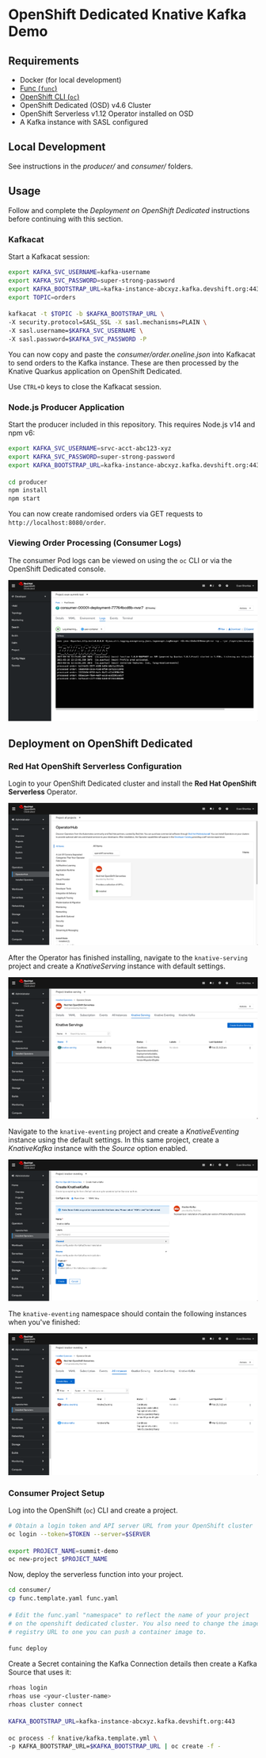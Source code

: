 # OpenShift Dedicated Knative Kafka Demo

## Requirements

* Docker (for local development)
* [Func (`func`)](https://github.com/boson-project/func/releases)
* [OpenShift CLI (`oc`)](https://docs.openshift.com/dedicated/4/cli_reference/openshift_cli/getting-started-cli.html)
* OpenShift Dedicated (OSD) v4.6 Cluster
* OpenShift Serverless v1.12 Operator installed on OSD
* A Kafka instance with SASL configured

## Local Development

See instructions in the *producer/* and *consumer/* folders.

## Usage

Follow and complete the *Deployment on OpenShift Dedicated* instructions
before continuing with this section.

### Kafkacat

Start a Kafkacat session:

```bash
export KAFKA_SVC_USERNAME=kafka-username
export KAFKA_SVC_PASSWORD=super-strong-password
export KAFKA_BOOTSTRAP_URL=kafka-instance-abcxyz.kafka.devshift.org:443
export TOPIC=orders

kafkacat -t $TOPIC -b $KAFKA_BOOTSTRAP_URL \
-X security.protocol=SASL_SSL -X sasl.mechanisms=PLAIN \
-X sasl.username=$KAFKA_SVC_USERNAME \
-X sasl.password=$KAFKA_SVC_PASSWORD -P
```

You can now copy and paste the *consumer/order.oneline.json* into Kafkacat to
send orders to the Kafka instance. These are then processed by the Knative
Quarkus application on OpenShift Dedicated.

Use `CTRL+D` keys to close the Kafkacat session.

### Node.js Producer Application

Start the producer included in this repository. This requires Node.js v14 and
npm v6:

```bash
export KAFKA_SVC_USERNAME=srvc-acct-abc123-xyz
export KAFKA_SVC_PASSWORD=super-strong-password
export KAFKA_BOOTSTRAP_URL=kafka-instance-abcxyz.kafka.devshift.org:443

cd producer
npm install
npm start
```

You can now create randomised orders via GET requests to
`http://localhost:8080/order`.

### Viewing Order Processing (Consumer Logs)

The consumer Pod logs can be viewed on using the `oc` CLI or via the
OpenShift Dedicated console.

![Consumer Logs](/screenshots/consumer-logs.png)


## Deployment on OpenShift Dedicated

### Red Hat OpenShift Serverless Configuration

Login to your OpenShift Dedicated cluster and install the
**Red Hat OpenShift Serverless** Operator.

![Installing the Serverless Operator](/screenshots/knative-install.png)

After the Operator has finished installing, navigate to the `knative-serving`
project and create a *KnativeServing* instance with default settings.

![Create a KnativeServing Instance](/screenshots/knative-serving-setup.png)

Navigate to the `knative-eventing` project and create a *KnativeEventing*
instance using the default settings. In this same project, create a
*KnativeKafka* instance with the *Source* option enabled.

![Create a KnativeKafka Instance](/screenshots/knative-kafka-setup.png)

The `knative-eventing` namespace should contain the following instances when
you've finished:

![Create a knative-eventing Instances](/screenshots/knative-eventing-instances.png)



### Consumer Project Setup

Log into the OpenShift (`oc`) CLI and create a project.

```bash
# Obtain a login token and API server URL from your OpenShift cluster
oc login --token=$TOKEN --server=$SERVER

export PROJECT_NAME=summit-demo
oc new-project $PROJECT_NAME
```

Now, deploy the serverless function into your project.

```bash
cd consumer/
cp func.template.yaml func.yaml

# Edit the func.yaml "namespace" to reflect the name of your project
# on the openshift dedicated cluster. You also need to change the image
# registry URL to one you can push a container image to.

func deploy
```

Create a Secret containing the Kafka Connection details then create a Kafka
Source that uses it:

```bash
rhoas login
rhoas use <your-cluster-name>
rhoas cluster connect

KAFKA_BOOTSTRAP_URL=kafka-instance-abcxyz.kafka.devshift.org:443

oc process -f knative/kafka.template.yml \
-p KAFKA_BOOTSTRAP_URL=$KAFKA_BOOTSTRAP_URL | oc create -f -
```
